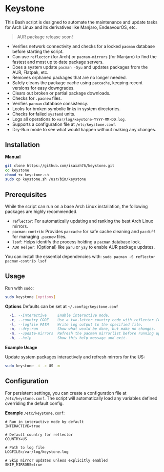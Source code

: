 # Keystone

This Bash script is designed to automate the maintenance and update tasks for Arch Linux and its derivatives like Manjaro, EndeavourOS, etc.
> AUR package release soon!

-  Verifies network connectivity and checks for a locked `pacman` database before starting the script.
-  Can use `reflector` (for Arch) or `pacman-mirrors` (for Manjaro) to find the fastest and most up to date package servers.
-  Does a system update `pacman -Syu` and updates packages from the AUR, Flatpak, etc.
-  Removes orphaned packages that are no longer needed.
-  Safely cleans the package cache using `paccache`, keeping recent versions for easy downgrades.
-  Clears out broken or partial package downloads.
-  Checks for `.pacnew` files.
-  Verifies `pacman` database consistency.
-  Looks for broken symbolic links in system directories.
-  Checks for failed `systemd` units.
-  Logs all operations to `var/log/keystone-YYYY-MM-DD.log`.
-  Supports a configuration file at `/etc/keystone.conf`.
-  Dry-Run mode to see what would happen without making any changes.

## Installation
**Manual**
```bash
git clone https://github.com/isaiah76/keystone.git
cd keystone
chmod +x keystone.sh
sudo cp keystone.sh /usr/bin/keystone
```

## Prerequisites
While the script can run on a base Arch Linux installation, the following packages are highly recommended.

- `reflector`: For automatically updating and ranking the best Arch Linux mirrors.
- `pacman-contrib`: Provides `paccache` for safe cache cleaning and `pacdiff` for managing `.pacnew` files.
- `lsof`: Helps identify the process holding a `pacman` database lock.
- `AUR Helper`: (Optional) like `paru` or `yay` to enable AUR package updates.

You can install the essential dependencies with:
`sudo pacman -S reflector pacman-contrib lsof`

## Usage
Run with `sudo`:
```bash 
sudo keystone [options]
```

**Options**
Defaults can be set at `~/.config/keystone.conf`
```lua 
  -i, --interactive     Enable interactive mode.
  -c, --country CODE    Use a two-letter country code with reflector (e.g. US, DE).
  -l, --logfile PATH    Write log output to the specified file.
  -n, --dry-run         Show what would be done, but make no changes.
  -m, --update-mirrors  Refresh the pacman mirrorlist before running updates.
  -h, --help            Show this help message and exit.
```

**Example Usage**

Update system packages interactively and refresh mirrors for the US:
```bash 
sudo keystone -i -c US -m
```

## Configuration 
For persistent settings, you can create a configuration file at `/etc/keystone.conf`. The script will automatically load any variables defined overriding the default config.

**Example** `/etc/keystone.conf`:
```
# Run in interactive mode by default
INTERACTIVE=true

# Default country for reflector
COUNTRY=US

# Path to log file
LOGFILE=/var/log/keystone.log

# Skip mirror updates unless explicitly enabled
SKIP_MIRRORS=true
```
